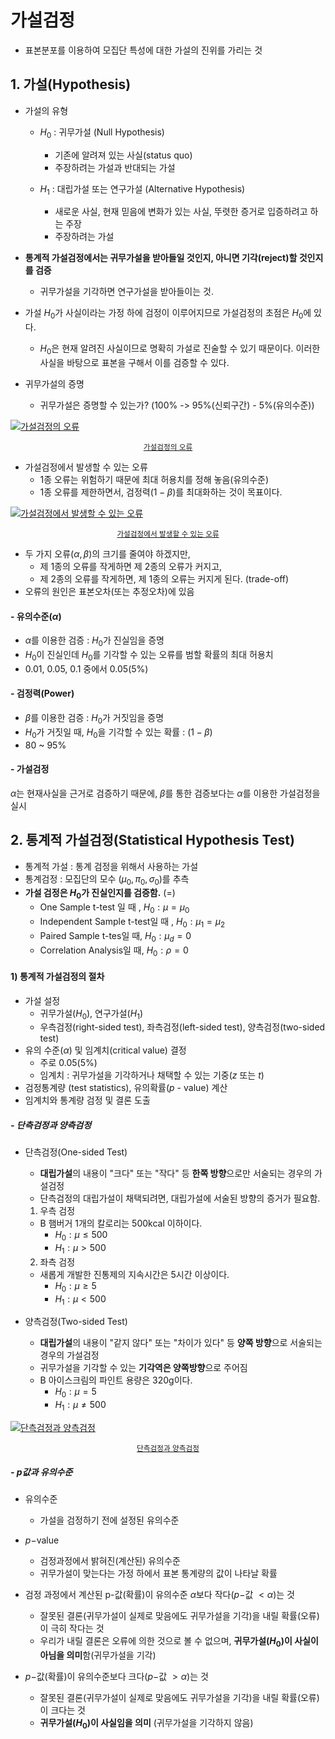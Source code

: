 # 가설검정

* 표본분포를 이용하여 모집단 특성에 대한 가설의 진위를 가리는 것



## 1. 가설(Hypothesis)

* 가설의 유형

  * $H_0$ : 귀무가설 (Null Hypothesis)

    * 기존에 알려져 있는 사실(status quo)
    * 주장하려는 가설과 반대되는 가설

  * $H_1$ : 대립가설 또는 연구가설 (Alternative Hypothesis)

    * 새로운 사실, 현재 믿음에 변화가 있는 사실, 뚜렷한 증거로 입증하려고 하는 주장
    * 주장하려는 가설

    

* **통계적 가설검정에서는 귀무가설을 받아들일 것인지, 아니면 기각(reject)할 것인지를 검증**

  * 귀무가설을 기각하면 연구가설을 받아들이는 것.

* 가설 $H_0$가 사실이라는 가정 하에 검정이 이루어지므로 가설검정의 초점은 $H_0$에 있다. 

  * $H_0$은 현재 알려진 사실이므로 명확히 가설로 진술할 수 있기 때문이다. 이러한 사실을 바탕으로 표본을 구해서 이를 검증할 수 있다.



* 귀무가설의 증명
  * 귀무가설은 증명할 수 있는가? (100% -> 95%(신뢰구간) - 5%(유의수준))

[![가설검정의 오류](https://lh3.googleusercontent.com/proxy/HtauS2DSR5IAHs-wGm-gtVKIqjd0HA9msNXP1-J9f01NhA501eHhX811Zn_S-EDlw5QQBBsQCekJ7qupetna8UKDpjzMPUQpsxtzkNRCpVkGhcJ3UHavFaLIwejD6Zl3somWlWO0jEVM8S4ZNFzXIdnnodptr458e4hejcGQGzHQJWjOyhP-dd2Eoacn8YWLtRqZuku6LxBrhap5KlQRWPlCe6asLSFKuPH3JFXnY6BU5mhpcpEJ0-ILif5aAsECP9COWnMtVHhI6u7TLDaVdu8p4MpKjjVoCQ4getbg_U8kTV9LlUeiPkzxntve0KNv3x3adfK4pSdNc5PO7RrLC0UrjGdzlVdWKmVuSY9wzw)](https://m.blog.naver.com/PostView.nhn?blogId=mykepzzang&logNo=220885492245&proxyReferer=https:%2F%2Fwww.google.com%2F)

<center><small><a href='https://m.blog.naver.com/PostView.nhn?blogId=mykepzzang&logNo=220885492245&proxyReferer=https:%2F%2Fwww.google.com%2F'>가설검정의 오류</a></small></center>



* 가설검정에서 발생할 수 있는 오류
  * 1종 오류는 위험하기 때문에 최대 허용치를 정해 놓음(유의수준)
  * 1종 오류를 제한하면서, 검정력($1-\beta$)를 최대화하는 것이 목표이다.

[![가설검정에서 발생할 수 있는 오류](https://lh3.googleusercontent.com/proxy/ha96Bh-osOcc1ZWr73EwDUMq2L867EBrGnoPyeGtO3e7MY355bhSqhVgYRYSKr-RWPSfxuhlET3OkiQRU-mneW2OelS0GlXoEuhacfUxoWsafJRKIuNU55WZJySMIHDghvP5VCTaav2WIAHKRZDr-fZ-GQxRfVXtGppL1CxFM994_nlaM7EvxSO3i8WWUxUVcaXbZhCHZxxqDIigMJHagvcCAT-8uEfeZR__9zEKkuXlUPWXeQGvgfuL8wHNyTsUY7N9HZ3hT-RcPav7cSAnAuKShJmQW04XX14tqfUBMYMa1HIKZjXoZ5rXalRTusoFmDJ489D_tREr_hlMSgu9NmYuUBSs8JuNwiumO9wUmEq8)](https://lh3.googleusercontent.com/proxy/ha96Bh-osOcc1ZWr73EwDUMq2L867EBrGnoPyeGtO3e7MY355bhSqhVgYRYSKr-RWPSfxuhlET3OkiQRU-mneW2OelS0GlXoEuhacfUxoWsafJRKIuNU55WZJySMIHDghvP5VCTaav2WIAHKRZDr-fZ-GQxRfVXtGppL1CxFM994_nlaM7EvxSO3i8WWUxUVcaXbZhCHZxxqDIigMJHagvcCAT-8uEfeZR__9zEKkuXlUPWXeQGvgfuL8wHNyTsUY7N9HZ3hT-RcPav7cSAnAuKShJmQW04XX14tqfUBMYMa1HIKZjXoZ5rXalRTusoFmDJ489D_tREr_hlMSgu9NmYuUBSs8JuNwiumO9wUmEq8)

<center><small><a href='https://blog.naver.com/mykepzzang/220885492245'>가설검정에서 발생할 수 있는 오류</a></small></center>

* 두 가지 오류($\alpha, \beta$)의 크기를 줄여야 하겠지만,
  * 제 1종의 오류를 작게하면 제 2종의 오류가 커지고,
  * 제 2종의 오류를 작게하면, 제 1종의 오류는 커지게 된다. (trade-off)
* 오류의 원인은 표본오차(또는 추정오차)에 있음



#### - 유의수준($\alpha$)

* $\alpha$를 이용한 검증 : $H_0$가 진실임을 증명
* $H_0$이 진실인데 $H_0$를 기각할 수 있는 오류를 범할 확률의 최대 허용치
* 0.01, 0.05, 0.1 중에서 0.05(5%)



#### - 검정력(Power)

* $\beta$를 이용한 검증 : $H_0$가 거짓임을 증명
* $H_0$가 거짓일 때, $H_0$을 기각할 수 있는 확률 : $(1-\beta)$
* 80 ~ 95%



#### - 가설검정

$\alpha$는 현재사실을 근거로 검증하기 때문에, $\beta$를 통한 검증보다는 $\alpha$를 이용한 가설검정을 실시





## 2. 통계적 가설검정(Statistical Hypothesis Test)

* 통계적 가설 : 통계 검정을 위해서 사용하는 가설
* 통계검정 : 모집단의 모수 $(\mu_0, \pi_0, \sigma_0)$를 추측
* **가설 검정은 $H_0$가 진실인지를 검증함.** (=)
  * One Sample t-test 일 때 , $H_0 : \mu = \mu_0$
  * Independent Sample t-test일 때 , $H_0 : \mu_1 = \mu_2$
  * Paired Sample t-tes일 때, $H_0 : \mu_d = 0$
  * Correlation Analysis일 때, $H_0 : \rho = 0$



#### 1) 통계적 가설검정의 절차

* 가설 설정
  * 귀무가설($H_0$), 연구가설($H_1$)
  * 우측검정(right-sided test), 좌측검정(left-sided test), 양측검정(two-sided test)
* 유의 수준($\alpha$) 및 임계치(critical value) 결정
  * 주로 0.05(5%)
  * 임계치 : 귀무가설을 기각하거나 채택할 수 있는 기중($z$ 또는 $t$)
* 검정통계량 (test statistics), 유의확률($p$ - value) 계산
* 임계치와 통계량 검정 및 결론 도출



##### - 단측검정과 양측검정

* 단측검정(One-sided Test)

  * **대립가설**의 내용이 "크다" 또는 "작다" 등 **한쪽 방향**으로만 서술되는 경우의 가설검정
  * 단측검정의 대립가설이 채택되려면, 대립가설에 서술된 방향의 증거가 필요함.

  1) 우측 검정

  * B 햄버거 1개의 칼로리는 500kcal 이하이다.
    * $H_0 : \mu \le 500$ 
    * $H_1 : \mu > 500$

  2) 좌측 검정

  * 새롭게 개발한 진통제의 지속시간은 5시간 이상이다.
    * $H_0 : \mu \ge 5$ 
    * $H_1 : \mu < 500$

* 양측검정(Two-sided Test)
  * **대립가설**의 내용이 "같지 않다" 또는 "차이가 있다" 등 **양쪽 방향**으로 서술되는 경우의 가설검정
  * 귀무가설을 기각할 수 있는 **기각역은 양쪽방향**으로 주어짐
  * B 아이스크림의 파인트 용량은 320g이다.
    * $H_0 : \mu = 5$ 
    * $H_1 : \mu \neq 500$

[![단측검정과 양측검정](https://img1.daumcdn.net/thumb/R1280x0/?scode=mtistory2&fname=https%3A%2F%2Fblog.kakaocdn.net%2Fdn%2Fvz99i%2Fbtqxf5hHyzE%2Fgpiual95FF4nyFC9MK9GD0%2Fimg.png)](https://img1.daumcdn.net/thumb/R1280x0/?scode=mtistory2&fname=https%3A%2F%2Fblog.kakaocdn.net%2Fdn%2Fvz99i%2Fbtqxf5hHyzE%2Fgpiual95FF4nyFC9MK9GD0%2Fimg.png)

<center><small><a href='https://dbrang.tistory.com/1407'>단측검정과 양측검정</a></small></center>



##### - p값과 유의수준

* 유의수준
  * 가설을 검정하기 전에 설정된 유의수준
* $p-$value
  * 검정과정에서 밝혀진(계산된) 유의수준
  * 귀무가설이 맞는다는 가정 하에서 표본 통계량의 값이 나타날 확률



* 검정 과정에서 계산된 p-값(확률)이 유의수준 $\alpha$보다 작다($p-$값 $< \alpha$)는 것
  * 잘못된 결론(귀무가설이 실제로 맞음에도 귀무가설을 기각)을 내릴 확률(오류)이 극히 작다는 것
  * 우리가 내릴 결론은 오류에 의한 것으로 볼 수 없으며, **귀무가설($H_0$)이 사실이 아님을 의미**함(귀무가설을 기각)

* $p-$값(확률)이 유의수준보다 크다($p-$값 $> \alpha$)는 것
  * 잘못된 결론(귀무가설이 실제로 맞음에도 귀무가설을 기각)을 내릴 확률(오류)이 크다는 것
  * **귀무가설($H_0$)이 사실임을 의미** (귀무가설을 기각하지 않음)